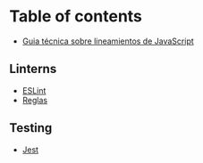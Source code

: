 # Table of contents

* [Guia técnica sobre lineamientos de JavaScript](README.md)

## Linterns

* [ESLint](linterns/eslint.md)
* [Reglas](linterns/reglas.md)

## Testing

* [Jest](testing/jest.md)

